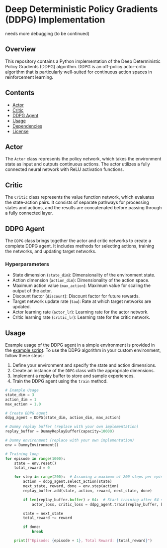 # Deep Deterministic Policy Gradients (DDPG) Implementation

needs more debugging (to be continued)

## Overview

This repository contains a Python implementation of the Deep Deterministic Policy Gradients (DDPG) algorithm. DDPG is an off-policy actor-critic algorithm that is particularly well-suited for continuous action spaces in reinforcement learning.

## Contents

- [Actor](#actor)
- [Critic](#critic)
- [DDPG Agent](#ddpg-agent)
- [Usage](#usage)
- [Dependencies](#dependencies)
- [License](#license)

## Actor

The `Actor` class represents the policy network, which takes the environment state as input and outputs continuous actions. The actor utilizes a fully connected neural network with ReLU activation functions.

## Critic

The `Critic` class represents the value function network, which evaluates the state-action pairs. It consists of separate pathways for processing states and actions, and the results are concatenated before passing through a fully connected layer.

## DDPG Agent

The `DDPG` class brings together the actor and critic networks to create a complete DDPG agent. It includes methods for selecting actions, training the networks, and updating target networks.

### Hyperparameters

- State dimension (`state_dim`): Dimensionality of the environment state.
- Action dimension (`action_dim`): Dimensionality of the action space.
- Maximum action value (`max_action`): Maximum value for scaling the output of the actor.
- Discount factor (`discount`): Discount factor for future rewards.
- Target network update rate (`tau`): Rate at which target networks are updated.
- Actor learning rate (`actor_lr`): Learning rate for the actor network.
- Critic learning rate (`critic_lr`): Learning rate for the critic network.

## Usage

Example usage of the DDPG agent in a simple environment is provided in the [example script](example.py). To use the DDPG algorithm in your custom environment, follow these steps:

1. Define your environment and specify the state and action dimensions.
2. Create an instance of the `DDPG` class with the appropriate dimensions.
3. Implement a replay buffer to store and sample experiences.
4. Train the DDPG agent using the `train` method.

```python
# Example Usage
state_dim = 3
action_dim = 1
max_action = 1.0

# Create DDPG agent
ddpg_agent = DDPG(state_dim, action_dim, max_action)

# Dummy replay buffer (replace with your own implementation)
replay_buffer = DummyReplayBuffer(capacity=10000)

# Dummy environment (replace with your own implementation)
env = DummyEnvironment()

# Training loop
for episode in range(1000):
    state = env.reset()
    total_reward = 0

    for step in range(200):  # Assuming a maximum of 200 steps per episode
        action = ddpg_agent.select_action(state)
        next_state, reward, done = env.step(action)
        replay_buffer.add(state, action, reward, next_state, done)

        if len(replay_buffer.buffer) > 64:  # Start training after 64 samples in the buffer
            actor_loss, critic_loss = ddpg_agent.train(replay_buffer, batch_size=64)

        state = next_state
        total_reward += reward

        if done:
            break

    print(f"Episode: {episode + 1}, Total Reward: {total_reward}")
